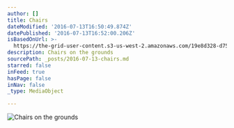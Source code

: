 ```yaml
---
author: []
title: Chairs
dateModified: '2016-07-13T16:50:49.874Z'
datePublished: '2016-07-13T16:52:00.206Z'
isBasedOnUrl: >-
  https://the-grid-user-content.s3-us-west-2.amazonaws.com/19e8d328-d756-4a4e-9ab8-74f078ad881d.jpg
description: Chairs on the grounds
sourcePath: _posts/2016-07-13-chairs.md
starred: false
inFeed: true
hasPage: false
inNav: false
_type: MediaObject

---
```

![Chairs on the grounds](https://the-grid-user-content.s3-us-west-2.amazonaws.com/19e8d328-d756-4a4e-9ab8-74f078ad881d.jpg)
